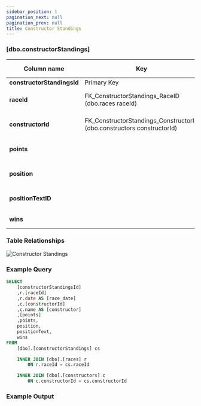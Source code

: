 ```yaml
---
sidebar_position: 1
pagination_next: null
pagination_prev: null
title: Constructor Standings
---
```


### [dbo.constructorStandings]
| Column name | Key | Data type | Allow NULLs | Default | Description |
| ------- | ------- | ------- | ------- | ------- | ------- |
| **constructorStandingsId** |  Primary Key | INT | ☐ |  |  | 
| **raceId** | FK_ConstructorStandings_RaceID (dbo.races raceId) | INT | ☐ | 0 | Foreign key link to races table | 
| **constructorId** | FK_ConstructorStandings_ConstructorID (dbo.constructors constructorId) | INT | ☐ | 0 | Foreign key link to constructors | 
| **points** |  | FLOAT | ☐ | 0 | Constructor points for season | 
| **position** |  | INT | ☑ |  | Constructor standings position | 
| **positionTextID** |  | INT | ☑ |  | Foreign key link to position text | 
| **wins** |  | INT | ☐ | 0 | Season win count | 

### Table Relationships

![Constructor Standings](/img/table-relationships/constructorStandings.png)

### Example Query

```sql
SELECT 
	[constructorStandingsId]
	,r.[raceId]
	,r.date AS [race_date]
	,c.[constructorId]
	,c.name AS [constructor]
	,[points]
	,points, 
	position, 
	positionText, 
	wins
FROM 
	[dbo].[constructorStandings] cs

	INNER JOIN [dbo].[races] r 
		ON r.raceId = cs.raceId

	INNER JOIN [dbo].[constructors] c 
		ON c.constructorId = cs.constructorId
```

### Example Output